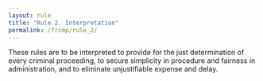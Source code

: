 ```yaml
---
layout: rule
title: "Rule 2. Interpretation"
permalink: /frcmp/rule_2/
---
```


These rules are to be interpreted to provide for the just determination of every criminal proceeding, to secure simplicity in procedure and fairness in administration, and to eliminate unjustifiable expense and delay.
